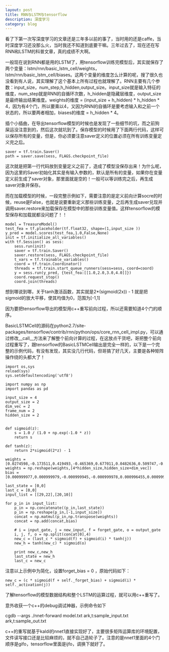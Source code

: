 ```yaml
---
layout: post
title: RNN与LSTM与tensorflow
description: 深度学习
category: blog
---
```


看了下第一次写深度学习的文章还是三年多以前的事了，当时用的还是caffe，当时深度学习还没那么火，当时我还不知道到底要干嘛。三年过去了，现在还在写RNN和LSTM的科普文章，真的成绩不大啊。

一般现在说到RNN都是用的LSTM了，用tensorflow训练完模型后，其实就保存了两个变量：lstm/rnn/basic_lstm_cell/weights，lstm/rnn/basic_lstm_cell/biases。这两个变量的维度怎么计算的呢，搜了很久也没看到有人说，其实理解了这个基本上所有过程也就理解了。RNN主要有几个参数：input_size，num_step,h_hidden,output_size。input_size就是输入特征的维度，num_step就是RNN的自循环次数，h_hidden是隐藏层维度，output_size是最终输出结果维度。weights的维度 = (input_size + h_hidden) * h_hidden * 4，因为有4个门，所以要乘以4，又因为RNN的自循环是要考虑输入和之前一个状态的，所以要两者相加，biases的维度 = h_hidden * 4。


插个小插曲，在导出tensorflow模型的时候也是发现了一些细节的坑，而之前狗屎运没注意到的，然后这次就坑到了。保存模型的时候用了下面两行代码，这样可以保存所有的变量，但是，你必须要注意saver定义的位置必须在所有训练变量定义完之后。

	saver = tf.train.Saver()
	path = saver.save(sess, FLAGS.checkpoint_file)

这次就是把第一行代码放到变量定义之前了，造成了模型没保存出来！为什么呢，因为这里的Saver初始化其实是有输入参数的，默认是所有的变量，如果你在变量定义前生成了saver对象，那里面就是空的！一般可以等训练完之后，再生成saver对象并保存。

而在加载模型的时候，一段完整示例如下，需要注意的是定义前向计算socre的时候，reuse是False，也就是说要重新定义那些训练变量，之后再生成saver兑现并调用saver.restore来加载保存在模型中的那些训练变量值。这样tensorflow的模型保存和加载就都没问题了！！
	
	model = TreasureModel()
	test_fea = tf.placeholder(tf.float32, shape=(1,input_size ))
	y_pred = model.scores(test_fea,1.0,False,None)
	init = tf.initialize_all_variables()
	with tf.Session() as sess:
		sess.run(init)
		saver = tf.train.Saver()
		saver.restore(sess, FLAGS.checkpoint_file)
		t_vars = tf.trainable_variables()
		coord = tf.train.Coordinator()
		threads = tf.train.start_queue_runners(sess=sess, coord=coord)
		y = sess.run(y_pred, {test_fea:[[1.0,2.0,3.0,4.0]]})
		coord.request_stop()
		coord.join(threads)
	
	
想到哪说到哪，关于tanh激活函数，其实就是2*(sigmoid(2x)) - 1 就是把sigmoid的放大平移，使其均值为0，范围为[-1,1]

因为要把tensorflow导出的模型用c++重写前向过程，所以还需要知道4个门的顺序。

BasicLSTMCell的源码在python2.7/site-packages/tensorflow/contrib/rnn/python/ops/core_rnn_cell_impl.py，可以通过修改__call__方法来了解整个前向计算的过程，在这放点干货吧，哥把整个前向过程重写了，跟tensorflow的BasicLSTMCell输出是完全一样的，以下是一个完整的示例代码，有没有发现，其实没几行代码，但哥搞了好几天，主要是各种矩阵操作绕的头都大了！

	import os,sys
	reload(sys)
	sys.setdefaultencoding('utf8')

	import numpy as np
	import pandas as pd

	input_size = 4 
	output_size = 2
	dim_vec = 2
	frame_num = 2
	hidden_size = 2


	def sigmoid(z):
		s = 1.0 / (1.0 + np.exp(-1.0 * z))
		return s

	def tanh(z):
		return 2*sigmoid(2*z) - 1

	weights = [0.0274598,-0.173511,0.419493,-0.465369,0.677011,0.0482636,0.509747,-0.638336,-0.316329,-0.356314,0.294494,0.151184,-0.398772,-0.374825,0.177627,0.044093,0.424177,0.592243,0.346691,-0.558091,0.555613,-0.0171373,0.552993,-0.662974,-0.354132,-0.251043,0.238877,0.559065,0.394596,-0.00792031,-0.178783,-0.384413]
	weights = np.reshape(weights,[4*hidden_size,hidden_size+dim_vec])
	bias = [0.000999977,0.000999979,-0.000999945,-0.000999978,0.000996455,0.000999826,0.000999989,0.000999994]

	last_state = [0,0]
	last_c = [0,0]
	input_list = [[29,22],[20,10]]

	for p_in in input_list:
		p_in = np.concatenate((p_in,last_state))
		p_in = np.reshape(p_in,[-1,input_size])
		concat = np.matmul(p_in,np.transpose(weights))
		concat = np.add(concat,bias)

		# i = input_gate, j = new_input, f = forget_gate, o = output_gate
		i, j, f, o = np.split(concat[0],4)
		new_c = (last_c * sigmoid(f) + sigmoid(i) * tanh(j))
		new_h = tanh(new_c) * sigmoid(o)

		print new_c,new_h
		last_state = new_h
		last_c = new_c


注意以上示例中为简化，设置forget_bias = 0 ，原始代码如下：
	
	new_c = (c * sigmoid(f + self._forget_bias) + sigmoid(i) * self._activation(j))
		     
了解tensorflow的模型数据结构和整个LSTM的运算过程，就可以用c++重写了。

意外收获一个c++的debug调试神器，示例命令如下

cgdb --args ./nnet-forward model.txt ark,t:sample_input.txt ark,t:sample_out.txt

c++的重写就基于kaldi的nnet1直接实现好了，主要很多矩阵运算库的环境配置，文件读写接口还是比较麻烦的，就不自己造轮子了。注意的是nnet1里面的4个门顺序是gifo，tensorflow里面是ijfo，调换下就好了。


[LinChaohui]:    http://www.linchaohui.cn  "LinChaohui"
